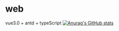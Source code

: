 # web
vue3.0 + antd + typeScript
[![Anurag's GitHub stats](https://github-readme-stats.vercel.app/api?username=2395527697)](https://github.com/anuraghazra/github-readme-stats)
